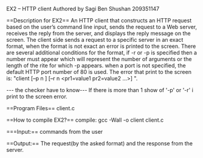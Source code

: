 
EX2 – HTTP client 
Authored by Sagi Ben Shushan
209351147

==Description for EX2==
An HTTP client that constructs an HTTP request based on the user’s command line input, sends the 
request to a Web server, receives the reply from the server, and displays the reply message on the 
screen.
The client side sends a request to a specific server in an exact format, when the format is not exact an error is printed to the screen.
There are several additional conditions for the format, if -r or -p is specified then a number must appear which will represent the number of arguments or the length of the rite for which -p appears.
when a port is not specified, the default HTTP port number of 80 is used.
The error that print to the screen is: "client [–p n <text>] [–r n <pr1=value1 pr2=value2 …>] <URL>".


--- the checker have to know---
If there is more than 1 show of '-p' or '-r' i print to the screen error.


==Program Files==
client.c

==How to compile EX2?==
compile: gcc -Wall -o client client.c

===Input:==
commands from the user

==Output:==
The request(by the asked format) and the response from the server.




